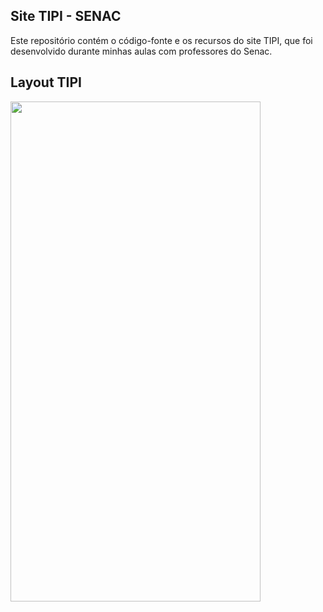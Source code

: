 ## Site TIPI - SENAC 

Este repositório contém o código-fonte e os recursos do site TIPI, que foi desenvolvido durante minhas aulas com professores do Senac.


## Layout TIPI

<p>

<img width="400" height="800" src="/to_readme/layoutAgencia.png">

</p>
